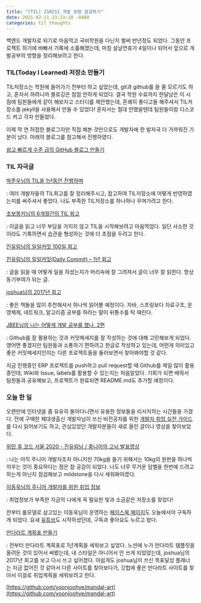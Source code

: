 ```yaml
---
title: "[TIL] 210211_개발 방향 점검하기"
date: 2021-02-11 23:23:28 -0400
categories: til thoughts
---
```


백엔드 개발자로 되기로 마음먹고 국비학원을 다닌지 벌써 반년정도 되었다. 그동안 프로젝트 하기에 바빠서 기록에 소홀해졌는데, 마침 설날연휴가 4일이나 되어서 앞으로 개발공부의 방향을 정리해보려고 한다.


### TIL(Today I Learned) 저장소 만들기

TIL저장소는 학원에 들어가기 전부터 하고 싶었는데, git과 github를 쓸 줄 모르기도 하고, 혼자서 하려니까 블로깅은 점점 안하게 되었다. 결국 학원 수료까지 한달남은 이 시점에 팀원들에게 같이 해보자고 스터디를 제안했는데, 흔쾌히 좋다고들 해주셔서 TIL저장소를  jekyll을 사용해서 만들 수 있었다! 혼자서는 절대 안했을텐데 팀원들이랑 디스코드 켜고 각자 만들었다. 

이제 막 연 허접한 블로그지만 직접 해본 것만으로도 개발자에 한 발자국 더 가까워진 기분이 났다. 아래의 블로그를 참고해서 진행하였다.

[쉽고 빠르게 수준 급의 GitHub 블로그 만들기](https://bit.ly/3qa1o3T)


### TIL 자극글

[박준우님의 TIL을 1년동안 진행하며](https://junwoo45.github.io/2019-09-10-til_%ED%9B%84%EA%B8%B0/)

: 여러 개발자들의 TIL회고를 잘 정리해주시고, 참고하여 TIL저장소에 어떻게 반영하였는지를 써주셔서 좋았다. 나도 부족한 TIL저장소를 하나하나 꾸며가려고 한다.

[초보몽키님의 6개월간의 TIL 회고](https://bit.ly/3d1reUf)

: 이글을 읽고 너무 부담을 가지지 않고 TIL을 시작해보려고 마음먹었다. 일단 사소한 것이라도 기록하면서 습관을 형성하는 것에 더 초점을 두려고 한다.

[진유림님의 일일커밋 100일 회고](https://milooy.wordpress.com/2015/10/08/daily-commit/)

[진유림님의 일일커밋(Daily Commit) – 1년 회고](https://milooy.wordpress.com/2016/07/02/daily-commit-1-year/)

: 글을 읽을 때 어떻게 일을 하셨는지가 머리속에 잘 그려져서 글이 너무 잘 읽힌다. 항상 동기부여가 되는 글.

[joshua님의 2017년 회고](http://blog.devjoshua.me/2017/12/28/171228-2017%EB%85%84%ED%9A%8C%EA%B3%A0/)

: 좋은 책들을 많이 추천해셔서 하나씩 읽어볼 예정이다. 자바, 스프링보다 자료구조, 운영체제, 네트워크, 알고리즘 공부를 하라는 말이 뒤통수를 탁 때린다.

[JBEE님의 나는 어떻게 개발 공부를 했나, 2편](https://jbee.io/essay/how_do_i_study_2/)

: Github를 잘 활용하는 것과 커밋메세지를 잘 작성하는 것에 대해 고민해보게 되었다. 영어면 좋겠지만 팀원들과 소통하기 편하려고 한글로 작성하고 있는데, 어떤게 의미있고 좋은 커밋메세지인지는 다른 프로젝트들을 둘러보면서 찾아봐야할 것 같다.

지금 진행중인 ERP 프로젝트를 push하고 pull request할 때 Github를 제일 많이 활용중인데, Wiki와 Issue, labels를 활용할 수 있는지는 처음알았다. 기회가 되면 배워서 팀원들과 공유해보고, 프로젝트가 완료되면 README.md도 추가할 예정이다.


### 오늘 한 일

오랜만에 인터넷을 좀 유유히 돌아다니면서 유용한 정보들을 리서치하는 시간들을 가졌다. 전에 구매한 체대생출신 개발자님이 쓰신 비전공자를 위한 [개발자 취업 실전 가이드](https://www.inflearn.com/course/%EB%B9%84%EC%A0%84%EA%B3%B5%EC%9E%90%EB%A5%BC-%EC%9C%84%ED%95%9C-%EA%B0%9C%EB%B0%9C%EC%9E%90-%EC%B7%A8%EC%97%85#) 를 다시 읽어보기도 하고, 관심있었던 개발자분들이 새로 올린 글이나 영상을 찾아보았다.

[위민 후 코드 서울 2020 - 진유림님 / 중니어의 고뇌 발표영상](https://bit.ly/3aS1DKA)

: 나는 아직 주니어 개발자조차 아니지만 70kg을 들기 위해서는 10kg의 원판을 하나씩 끼우는 것이 중요하다는 점은 참 공감이 되었다. 나도 너무 무거운 덤벨을 한번에 드려고 하는게 아닌지 점검해보고 mildstone을 다시 세워봐야겠다.

[이동욱님의 주니어 개발자를 위한 취업 정보](https://github.com/jojoldu/junior-recruit-scheduler#readme)

: 취업정보가 부족한 지금의 나에게 꼭 필요한 빛과 소금같은 저장소를 찾았다!

전부터 롤모델로 삼고있는 이동욱님이 운영하는 [페이스북 페이지](https://www.facebook.com/devbeginner/?ref=page_internal)도 오늘에서야 구독하게 되었다. 요새 [유튜브](https://www.youtube.com/channel/UCSEOUzkGNCT_29EU_vnBYjg/featured)도 시작하셨던데, 구독과 좋아요도 누르고 왔다.

[만다라트 계획표 만들기](https://mandal-art.joohye.xyz/)

: 전부터 만다라트 계획표로 1년계획을 세워보고 싶었다. 노션에 누가 만다라트 템플릿을 올려둔 것이 있어서 써봤는데, 내 스타일은 아니어서 안 쓰게 되었었는데, joshua님의 2017년 회고를 보고 다시 쓰고 싶어졌다. 아쉽게도 joshua님이 쓰신 목표달성 플래너는 지금 없어진 것 같아서 다른 사이트를 찾아보다가, 깃헙에 좋은 만다라트 사이트를 찾아서 이걸로 취업계획을 세워보려고 한다.

[https://github.com/yoonjoohye/mandal-art](https://github.com/yoonjoohye/mandal-art)
